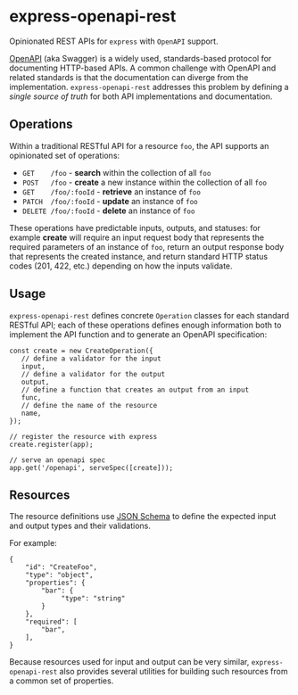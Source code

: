 # express-openapi-rest

Opinionated REST APIs for `express` with `OpenAPI` support.

[OpenAPI](https://swagger.io/docs/specification/about/) (aka Swagger) is a widely used,
standards-based protocol for documenting HTTP-based APIs. A common challenge with OpenAPI
and related standards is that the documentation can diverge from the implementation.
`express-openapi-rest` addresses this problem by defining a *single source of truth* for
both API implementations and documentation.


## Operations

Within a traditional RESTful API for a resource `foo`, the API supports an opinionated
set of operations:

 - `GET    /foo`        - **search** within the collection of all `foo`
 - `POST   /foo`        - **create** a new instance within the collection of all `foo`
 - `GET    /foo/:fooId` - **retrieve** an instance of `foo`
 - `PATCH  /foo/:fooId` - **update** an instance of `foo`
 - `DELETE /foo/:fooId` - **delete** an instance of `foo`

These operations have predictable inputs, outputs, and statuses: for example **create**
will require an input request body that represents the required parameters of an
instance of `foo`, return an output response body that represents the created instance,
and return standard HTTP status codes (201, 422, etc.) depending on how the inputs
validate.


## Usage

`express-openapi-rest` defines concrete `Operation` classes for each standard RESTful
API; each of these operations defines enough information both to implement the API
function and to generate an OpenAPI specification:

    const create = new CreateOperation({
       // define a validator for the input
       input,
       // define a validator for the output
       output,
       // define a function that creates an output from an input
       func,
       // define the name of the resource
       name,
    });

    // register the resource with express
    create.register(app);

    // serve an openapi spec
    app.get('/openapi', serveSpec([create]));


## Resources

The resource definitions use [JSON Schema](https://json-schema.org/) to define the expected
input and output types and their validations.

For example:

    {
        "id": "CreateFoo",
        "type": "object",
        "properties": {
            "bar": {
                 "type": "string"
            }
        },
        "required": [
            "bar",
        ],
    }

Because resources used for input and output can be very similar, `express-openapi-rest`
also provides several utilities for building such resources from a common set of
properties.
